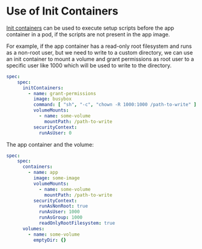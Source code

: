 # Use of Init Containers

[Init containers](https://kubernetes.io/docs/concepts/workloads/pods/init-containers/) can be used to execute setup scripts before the app container in a pod, if the scripts are not present in the app image.

For example, if the app container has a read-only root filesystem and runs as a non-root user, but we need to write to a custom directory, we can use an init container to mount a volume and grant permissions as root user to a specific user like 1000 which will be used to write to the directory.

```yaml
spec:
    spec:
      initContainers:
        - name: grant-permissions
          image: busybox
          command: [ "sh", "-c", "chown -R 1000:1000 /path-to-write" ]
          volumeMounts:
            - name: some-volume
              mountPath: /path-to-write
          securityContext:
            runAsUser: 0
```

The app container and the volume:

```yaml
spec:
    spec:
      containers:
        - name: app
          image: some-image
          volumeMounts:
            - name: some-volume
              mountPath: /path-to-write
          securityContext:
            runAsNonRoot: true
            runAsUser: 1000
            runAsGroup: 1000
            readOnlyRootFilesystem: true
      volumes:
        - name: some-volume
          emptyDir: {}
```
